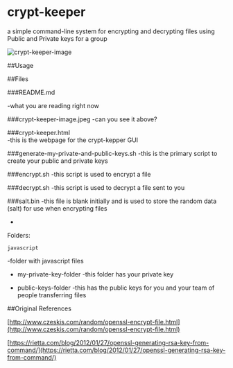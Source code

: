 # crypt-keeper
a simple command-line system for encrypting and decrypting files using Public and Private keys for a group


![crypt-keeper-image](https://cloud.githubusercontent.com/assets/6573380/22278001/e1012d24-e274-11e6-9fc6-bb96e3c0f538.jpeg)


##Usage





##Files

###README.md

-what you are reading right now

###crypt-keeper-image.jpeg
-can you see it above?  

###crypt-keeper.html			
-this is the webpage for the crypt-kepper GUI

###generate-my-private-and-public-keys.sh
-this is the primary script to create your public and private keys

###encrypt.sh
-this script is used to encrypt a file

###decrypt.sh
-this script is used to decrypt a file sent to you

###salt.bin
-this file is blank initially and is used to store the random data (salt) for use when encrypting files


-

Folders:

	javascript
-folder with javascript files
	
-
	my-private-key-folder 
-this folder has your private key

-
	public-keys-folder
-this has the public keys for you and your team of people transferring files




##Original References 
 
[http://www.czeskis.com/random/openssl-encrypt-file.html](http://www.czeskis.com/random/openssl-encrypt-file.html)


[https://rietta.com/blog/2012/01/27/openssl-generating-rsa-key-from-command/](https://rietta.com/blog/2012/01/27/openssl-generating-rsa-key-from-command/)